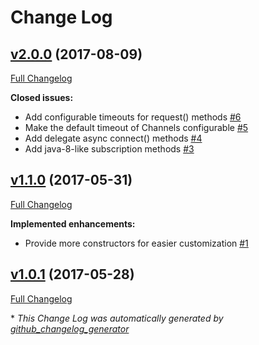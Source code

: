 # Change Log

## [v2.0.0](https://bintray.com/joffrey-bion/maven/jackstomp/2.0.0) (2017-08-09)
[Full Changelog](https://github.com/joffrey-bion/jackstomp/compare/v1.1.0...v2.0.0)

**Closed issues:**

- Add configurable timeouts for request\(\) methods [\#6](https://github.com/joffrey-bion/jackstomp/issues/6)
- Make the default timeout of Channels configurable  [\#5](https://github.com/joffrey-bion/jackstomp/issues/5)
- Add delegate async connect\(\) methods [\#4](https://github.com/joffrey-bion/jackstomp/issues/4)
- Add java-8-like subscription methods [\#3](https://github.com/joffrey-bion/jackstomp/issues/3)

## [v1.1.0](https://bintray.com/joffrey-bion/maven/jackstomp/1.1.0) (2017-05-31)
[Full Changelog](https://github.com/joffrey-bion/jackstomp/compare/v1.0.1...v1.1.0)

**Implemented enhancements:**

- Provide more constructors for easier customization [\#1](https://github.com/joffrey-bion/jackstomp/issues/1)

## [v1.0.1](https://bintray.com/joffrey-bion/maven/jackstomp/1.0.1) (2017-05-28)
[Full Changelog](https://github.com/joffrey-bion/jackstomp/compare/v1.0.0...v1.0.1)



\* *This Change Log was automatically generated by [github_changelog_generator](https://github.com/skywinder/Github-Changelog-Generator)*